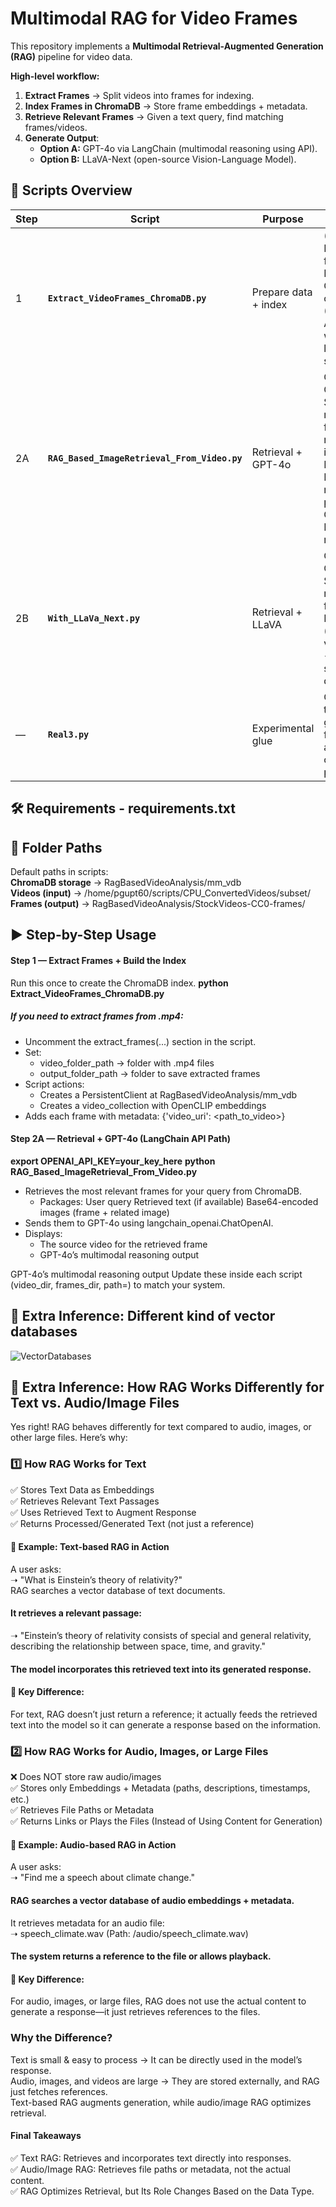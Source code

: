 # Multimodal RAG for Video Frames

This repository implements a **Multimodal Retrieval-Augmented Generation (RAG)** pipeline for video data.

**High-level workflow:**
1. **Extract Frames** → Split videos into frames for indexing.
2. **Index Frames in ChromaDB** → Store frame embeddings + metadata.
3. **Retrieve Relevant Frames** → Given a text query, find matching frames/videos.
4. **Generate Output**:
   - **Option A:** GPT-4o via LangChain (multimodal reasoning using API).
   - **Option B:** LLaVA-Next (open-source Vision-Language Model).

## 📂 Scripts Overview

| Step | Script | Purpose | Key Steps |
|------|--------|---------|-----------|
| 1 | **`Extract_VideoFrames_ChromaDB.py`** | Prepare data + index | (Optional) Extract frames → Initialize ChromaDB collection (OpenCLIP) → Add frames with metadata linking to source videos |
| 2A | **`RAG_Based_ImageRetrieval_From_Video.py`** | Retrieval + GPT-4o | Query ChromaDB → Select representative frame(s) + related image/text → Package into LangChain multimodal prompt → Call GPT-4o → Display results |
| 2B | **`With_LLaVa_Next.py`** | Retrieval + LLaVA | Query ChromaDB → Send retrieved frame(s) to LLaVA-Next (image or video variant) → Generate scene descriptions |
| — | **`Real3.py`** | Experimental glue | Combine or test retrieval + generation flows; can be adapted for custom pipelines |

## 🛠 Requirements - requirements.txt

## 📁 Folder Paths
Default paths in scripts: <br>
**ChromaDB storage** → RagBasedVideoAnalysis/mm_vdb<br>
**Videos (input)** → /home/pgupt60/scripts/CPU_ConvertedVideos/subset/<br>
**Frames (output)** → RagBasedVideoAnalysis/StockVideos-CC0-frames/<br>


## ▶️ Step-by-Step Usage
#### Step 1 — Extract Frames + Build the Index
Run this once to create the ChromaDB index.
**python Extract_VideoFrames_ChromaDB.py**

##### If you need to extract frames from .mp4:
* Uncomment the extract_frames(...) section in the script.<br>
* Set:<br>
   * video_folder_path → folder with .mp4 files<br>
   * output_folder_path → folder to save extracted frames<br>
* Script actions:<br>
   * Creates a PersistentClient at RagBasedVideoAnalysis/mm_vdb<br>
   * Creates a video_collection with OpenCLIP embeddings<br>
* Adds each frame with metadata: {'video_uri': <path_to_video>}<br>

#### Step 2A — Retrieval + GPT-4o (LangChain API Path)
**export OPENAI_API_KEY=your_key_here**
**python RAG_Based_ImageRetrieval_From_Video.py**
* Retrieves the most relevant frames for your query from ChromaDB.
   * Packages:
      User query
      Retrieved text (if available)
      Base64-encoded images (frame + related image)
* Sends them to GPT-4o using langchain_openai.ChatOpenAI.
* Displays:
   * The source video for the retrieved frame
   * GPT-4o’s multimodal reasoning output
 

GPT-4o’s multimodal reasoning output
Update these inside each script (video_dir, frames_dir, path=) to match your system.
## 🧠 Extra Inference: Different kind of vector databases <br>
![VectorDatabases](https://github.com/pallavig702/MultimodalRAG-Based_Retrieval/blob/main/Images/Vectordb.png)
## 🧠 Extra Inference: How RAG Works Differently for Text vs. Audio/Image Files <br>
Yes right! RAG behaves differently for text compared to audio, images, or other large files. Here’s why:<br>

### 1️⃣ How RAG Works for Text<br>
✅ Stores Text Data as Embeddings<br>
✅ Retrieves Relevant Text Passages<br>
✅ Uses Retrieved Text to Augment Response<br>
✅ Returns Processed/Generated Text (not just a reference)<br>

#### 🔹 Example: Text-based RAG in Action<br>
A user asks:<br>
➝ "What is Einstein’s theory of relativity?"<br>
RAG searches a vector database of text documents.<br>
#### It retrieves a relevant passage:<br>
➝ "Einstein’s theory of relativity consists of special and general relativity, describing the relationship between space, time, and gravity."
#### The model incorporates this retrieved text into its generated response.<br>
#### 🔑 Key Difference:<br>
For text, RAG doesn’t just return a reference; it actually feeds the retrieved text into the model so it can generate a response based on the information.<br>

### 2️⃣ How RAG Works for Audio, Images, or Large Files<br>
❌ Does NOT store raw audio/images<br>
✅ Stores only Embeddings + Metadata (paths, descriptions, timestamps, etc.)<br>
✅ Retrieves File Paths or Metadata<br>
✅ Returns Links or Plays the Files (Instead of Using Content for Generation)<br>

#### 🔹 Example: Audio-based RAG in Action<br>
A user asks:<br>
➝ "Find me a speech about climate change."<br>
#### RAG searches a vector database of audio embeddings + metadata.<br>
It retrieves metadata for an audio file:<br>
➝ speech_climate.wav (Path: /audio/speech_climate.wav)<br>
#### The system returns a reference to the file or allows playback.<br>
#### 🔑 Key Difference:<br>
For audio, images, or large files, RAG does not use the actual content to generate a response—it just retrieves references to the files.

### Why the Difference?<br>
Text is small & easy to process → It can be directly used in the model’s response.<br>
Audio, images, and videos are large → They are stored externally, and RAG just fetches references.<br>
Text-based RAG augments generation, while audio/image RAG optimizes retrieval.<br>
#### Final Takeaways<br>
✅ Text RAG: Retrieves and incorporates text directly into responses.<br>
✅ Audio/Image RAG: Retrieves file paths or metadata, not the actual content.<br>
✅ RAG Optimizes Retrieval, but Its Role Changes Based on the Data Type.<br>
